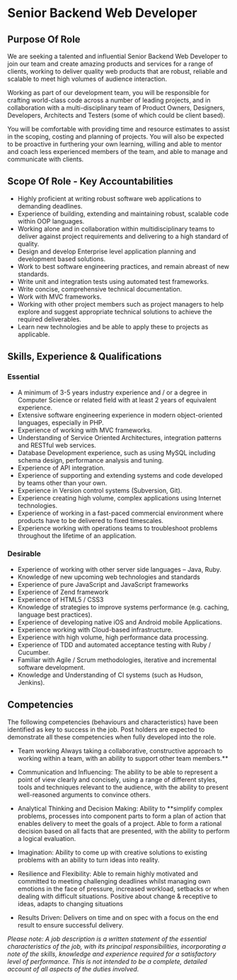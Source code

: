 # Senior Backend Web Developer

## Purpose Of Role

We are seeking a talented and influential Senior Backend Web Developer to join our team and create amazing products and services for a range of clients, working to deliver quality web products that are robust, reliable and scalable to meet high volumes of audience interaction. 

Working as part of our development team, you will be responsible for crafting world-class code across a number of leading projects, and in collaboration with a multi-disciplinary team of Product Owners, Designers, Developers, Architects and Testers (some of which could be client based).

You will be comfortable with providing time and resource estimates to assist in the scoping, costing and planning of projects. You will also be expected to be proactive in furthering your own learning, willing and able to mentor and coach less experienced members of the team, and able to manage and communicate with clients.

## Scope Of Role - Key Accountabilities

- Highly proficient at writing robust software web applications to demanding deadlines.
- Experience of building, extending and maintaining robust, scalable code within OOP languages. 
- Working alone and in collaboration within multidisciplinary teams to deliver against project requirements and delivering to a high standard of quality.
- Design and develop Enterprise level application planning and development based solutions.
- Work to best software engineering practices, and remain abreast of new standards.
- Write unit and integration tests using automated test frameworks.
- Write concise, comprehensive technical documentation.
- Work with MVC frameworks.
- Working with other project members such as project managers to help explore and suggest appropriate technical solutions to achieve the required deliverables.
- Learn new technologies and be able to apply these to projects as applicable.

## Skills, Experience & Qualifications

### Essential

- A minimum of 3-5 years industry experience and / or a degree in Computer Science or related field with at least 2 years of equivalent experience.
- Extensive software engineering experience in modern object-oriented languages, especially in PHP.
- Experience of working with MVC frameworks.
- Understanding of Service Oriented Architectures, integration patterns and RESTful web services.
- Database Development experience, such as using MySQL including schema design, performance analysis and tuning.
- Experience of API integration.
- Experience of supporting and extending systems and code developed by teams other than your own.
- Experience in Version control systems (Subversion, Git).
- Experience creating high volume, complex applications using Internet technologies. 
- Experience of working in a fast-paced commercial environment where products have to be delivered to fixed timescales.
- Experience working with operations teams to troubleshoot problems throughout the lifetime of an application.

### Desirable

- Experience of working with other server side languages – Java, Ruby.
- Knowledge of new upcoming web technologies and standards
- Experience of pure JavaScript and JavaScript frameworks
- Experience of Zend framework
- Experience of HTML5 / CSS3
- Knowledge of strategies to improve systems performance (e.g. caching, language best practices).
- Experience of developing native iOS and Android mobile Applications.
- Experience working with Cloud-based infrastructure.
- Experience with high volume, high performance data processing.
- Experience of TDD and automated acceptance testing with Ruby / Cucumber.
- Familiar with Agile / Scrum methodologies, iterative and incremental software development. 
- Knowledge and Understanding of CI systems (such as Hudson, Jenkins).

## Competencies

The following competencies (behaviours and characteristics) have been identified as key to success in the job. Post holders are expected to demonstrate all these competencies when fully developed into the role.

- Team working
  Always taking a collaborative, constructive approach to working within a team, with an ability to support other team members.**

- Communication and Influencing:
  The ability to be able to represent a point of view clearly and concisely, using a range of different styles, tools and techniques relevant to the audience, with the ability to present well-reasoned arguments to convince others.

- Analytical Thinking and Decision Making:
  Ability to **simplify complex problems, processes into component parts to form a plan of action that enables delivery to meet the goals of a project. Able to form a rational decision based on all facts that are presented, with the ability to perform a logical evaluation.

- Imagination:
  Ability to come up with creative solutions to existing problems with an ability to turn ideas into reality.

- Resilience and Flexibility:
  Able to remain highly motivated and committed to meeting challenging deadlines whilst managing own emotions in the face of pressure, increased workload, setbacks or when dealing with difficult situations. Positive about change & receptive to ideas, adapts to changing situations

- Results Driven:
  Delivers on time and on spec with a focus on the end result to ensure successful delivery.

_Please note: A job description is a written statement of the essential characteristics of the job, with its principal responsibilities, incorporating a note of the skills, knowledge and experience required for a satisfactory level of performance. This is not intended to be a complete, detailed account of all aspects of the duties involved._